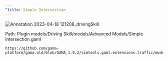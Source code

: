 ```yaml
---
^title: Simple Intersection
---
```


![Annotation 2023-04-18 121208_drivingSkill](https://user-images.githubusercontent.com/4437331/232747404-a5b649ac-3c33-495a-811e-9b8da53e79c4.png)

Path: Plugin models/Driving Skill/models/Advanced Models/Simple Intersection.gaml

```gaml reference
https://github.com/gama-platform/gama.old/blob/GAMA_1.9.2/simtools.gaml.extensions.traffic/models/Driving%20Skill/models/Advanced%20models/Simple%20Intersection.gaml
```

